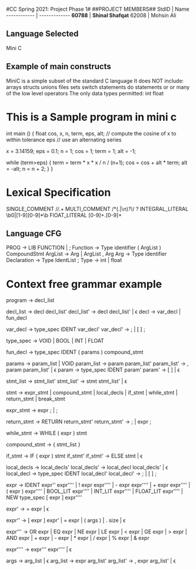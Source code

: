 #CC Spring 2021: Project Phase 1#
##PROJECT MEMBERS##
StdID | Name
------------ | -------------
**60788** | **Shinal Shafqat** <!--this is the group leader in bold-->
62008 | Mohsin Ali
<!-- Replace name and student ids with acutally group member names and ids-->

## Language Selected ##
Mini C
<!--Replace with your choice-->
## Example of main constructs ##
MiniC is a simple subset of the standard C language
It does NOT include:
arrays
structs
unions
files
sets
switch statements
do statements
or or many of the low level operators
The only data types permitted:
int
float
# This is a Sample program in mini c
int main ()
{
  float cos, x, n, term, eps, alt;
  // compute the cosine of x to within tolerance eps
  // use an alternating series

  x = 3.14159;
  eps = 0.1;
  n = 1;
  cos = 1;
  term = 1;
  alt = -1;
  
  while (term>eps)
  {
    term = term * x * x / n / (n+1);
    cos = cos + alt * term;
    alt = -alt;
    n = n + 2;
  }
}

# Lexical Specification

SINGLE_COMMENT \/\/.+
    MULTI_COMMENT \/\*(.|\n)*?\\*\/ ?
    INTEGRAL_LITERAL \b0|[1-9][0-9]*\b
    FlOAT_LITERAL [0-9]+\.[0-9]+

## Language CFG ##
PROG -> LIB FUNCTION | ;
Function      ->  Type identifier ( ArgList ) CompoundStmt
ArgList       ->  Arg
                  | ArgList , Arg
Arg           ->  Type identifier
Declaration   ->  Type IdentList ;
Type          ->  int
                  | float
                  
# Context free grammar example

program -> decl_list

decl_list -> decl decl_list'
decl_list' -> decl decl_list' | ϵ
decl -> var_decl | fun_decl

var_decl -> type_spec IDENT var_decl'
var_decl' -> ; | [ ] ;

type_spec -> VOID
            | BOOL
            | INT
            | FLOAT

fun_decl -> type_spec IDENT ( params ) compound_stmt

params -> param_list | VOID
param_list -> param param_list'
param_list' -> , param param_list' | ϵ
param -> type_spec IDENT param'
param' -> [ ] | ϵ

stmt_list -> stmt_list'
stmt_list' -> stmt stmt_list' | ϵ

stmt -> expr_stmt
        | compound_stmt
        | local_decls
        | if_stmt
        | while_stmt
        | return_stmt
        | break_stmt

expr_stmt -> expr ; | ;

return_stmt -> RETURN return_stmt'
return_stmt' -> ; | expr ;

while_stmt -> WHILE ( expr ) stmt

compound_stmt -> { stmt_list }

if_stmt -> IF ( expr ) stmt if_stmt'
if_stmt' -> ELSE stmt | ϵ

local_decls -> local_decls'
local_decls' -> local_decl local_decls' | ϵ
local_decl -> type_spec IDENT local_decl'
local_decl' -> ; | [ ] ;



expr -> IDENT expr'' expr''''
          | ! expr expr''''
          | - expr expr''''
          | + expr expr''''
          | ( expr ) expr''''
          | BOOL_LIT expr''''
          | INT_LIT expr''''
          | FLOAT_LIT expr''''
          | NEW type_spec [ expr ] expr''''

expr' -> = expr
          | ϵ

expr'' -> [ expr ] expr'
          | = expr
          | ( args )
          | . size
          | ϵ

expr''' -> OR expr
          | EQ expr
          | NE expr
          | LE expr
          | < expr
          | GE expr
          | > expr
          | AND expr
          | + expr
          | - expr
          | * expr
          | / expr
          | % expr
          | & expr

expr'''' -> expr''' expr''''
          | ϵ

args -> arg_list | ϵ
arg_list -> expr arg_list'
arg_list' -> , expr arg_list' | ϵ
                  
                  
                  
                  
                  
                  
                  
                  
                  
                  
                  
                  
                  
                  
                  
                  
                  
                  
                  
                  
                  
                  
                  
                  
                  
                  
                  
                  
                 

                  
